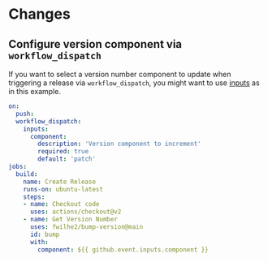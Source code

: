 
# Changes

## Configure version component via `workflow_dispatch`

If you want to select a version number component to update when triggering a release via `workflow_dispatch`, you might want to use [inputs](https://github.blog/changelog/2020-07-06-github-actions-manual-triggers-with-workflow_dispatch/) as in this example.

```yaml
on:
  push:
  workflow_dispatch:
    inputs:
      component:
        description: 'Version component to increment'
        required: true
        default: 'patch'
jobs:
  build:
    name: Create Release
    runs-on: ubuntu-latest
    steps:
    - name: Checkout code
      uses: actions/checkout@v2
    - name: Get Version Number
      uses: fwilhe2/bump-version@main
      id: bump
      with:
        component: ${{ github.event.inputs.component }}
```
